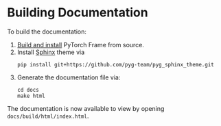 # Building Documentation

To build the documentation:

1. [Build and install](https://github.com/pyg-team/pytorch-frame/blob/master/.github/CONTRIBUTING.md) PyTorch Frame from source.
1. Install [Sphinx](https://www.sphinx-doc.org/en/master/) theme via
   ```
   pip install git+https://github.com/pyg-team/pyg_sphinx_theme.git
   ```
1. Generate the documentation file via:
   ```
   cd docs
   make html
   ```

The documentation is now available to view by opening `docs/build/html/index.html`.
